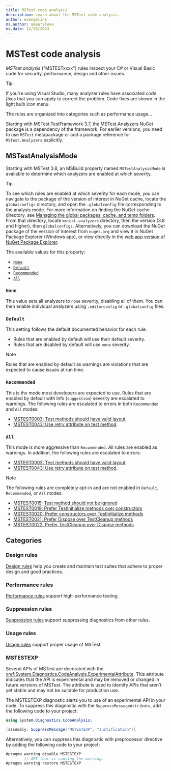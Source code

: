 ```yaml
---
title: MSTest code analysis
description: Learn about the MSTest code analysis.
author: evangelink
ms.author: amauryleve
ms.date: 12/20/2023
---
```


# MSTest code analysis

*MSTest analysis* ("MSTESTxxxx") rules inspect your C# or Visual Basic code for security, performance, design and other issues.

> [!TIP]
> If you're using Visual Studio, many analyzer rules have associated *code fixes* that you can apply to correct the problem. Code fixes are shown in the light bulb icon menu.

The rules are organized into categories such as performance usage...

Starting with MSTest.TestFramework 3.7, the MSTest.Analyzers NuGet package is a dependency of the framework. For earlier versions, you need to use `MSTest` metapackage or add a package reference for `MSTest.Analyzers` explicitly.

## MSTestAnalysisMode

Starting with MSTest 3.8, an MSBuild property named `MSTestAnalysisMode` is available to determine which analyzers are enabled at which severity.

> [!TIP]
> To see which rules are enabled at which severity for each mode, you can navigate to the package of the version of interest in NuGet cache, locate the `globalconfigs` directory, and open the `.globalconfig` file corresponding to the analysis mode.
> For more information on finding the NuGet cache directory, see [Managing the global packages, cache, and temp folders](/nuget/consume-packages/managing-the-global-packages-and-cache-folders). From that directory, locate `mstest.analyzers` directory, then the version (3.8 and higher), then `globalconfigs`.
> Alternatively, you can download the NuGet package of the version of interest from `nuget.org` and view it in NuGet Package Explorer (Windows app), or view directly in the [web app version of NuGet Package Explorer](https://nuget.info/packages/MSTest.Analyzers/).

The available values for this property:

- [`None`](#none)
- [`Default`](#default)
- [`Recommended`](#recommended)
- [`All`](#all)

### `None`

This value sets all analyzers to `none` severity, disabling all of them. You can then enable individual analyzers using `.editorconfig` or `.globalconfig` files.

### `Default`

This setting follows the default documented behavior for each rule.

- Rules that are enabled by default will use their default severity.
- Rules that are disabled by default will use `none` severity.

> [!NOTE]
> Rules that are enabled by default as warnings are violations that are expected to cause issues at run time.

### `Recommended`

This is the mode most developers are expected to use. Rules that are enabled by default with Info (`suggestion`) severity are escalated to warnings. The following rules are escalated to errors in both `Recommended` and `All` modes:

- [MSTEST0003: Test methods should have valid layout](mstest0003.md).
- [MSTEST0043: Use retry attribute on test method](mstest0043.md).

### `All`

This mode is more aggressive than `Recommended`. All rules are enabled as warnings. In addition, the following rules are escalated to errors:

- [MSTEST0003: Test methods should have valid layout](mstest0003.md).
- [MSTEST0043: Use retry attribute on test method](mstest0043.md).

> [!NOTE]
> The following rules are completely opt-in and are not enabled in `Default`, `Recommended`, or `All` modes:
>
> - [MSTEST0015: Test method should not be ignored](mstest0015.md)
> - [MSTEST0019: Prefer TestInitialize methods over constructors](mstest0019.md)
> - [MSTEST0020: Prefer constructors over TestInitialize methods](mstest0020.md)
> - [MSTEST0021: Prefer Dispose over TestCleanup methods](mstest0021.md)
> - [MSTEST0022: Prefer TestCleanup over Dispose methods](mstest0022.md)

## Categories

### Design rules

[Design rules](design-rules.md) help you create and maintain test suites that adhere to proper design and good practices.

### Performance rules

[Performance rules](performance-rules.md) support high-performance testing.

### Suppression rules

[Suppression rules](suppression-rules.md) support suppressing diagnostics from other rules.

### Usage rules

[Usage rules](usage-rules.md) support proper usage of MSTest.

### MSTESTEXP

Several APIs of MSTest are decorated with the <xref:System.Diagnostics.CodeAnalysis.ExperimentalAttribute>. This attribute indicates that the API is experimental and may be removed or changed in future versions of MSTest. The attribute is used to identify APIs that aren't yet stable and may not be suitable for production use.

The MSTESTEXP diagnostic alerts you to use of an experimental API in your code. To suppress this diagnostic with the `SuppressMessageAttribute`, add the following code to your project:

```csharp
using System.Diagnostics.CodeAnalysis;

[assembly: SuppressMessage("MSTESTEXP", "Justification")]
```

Alternatively, you can suppress this diagnostic with preprocessor directive by adding the following code to your project:

```csharp
#pragma warning disable MSTESTEXP
        // API that is causing the warning.
#pragma warning restore MSTESTEXP
```
